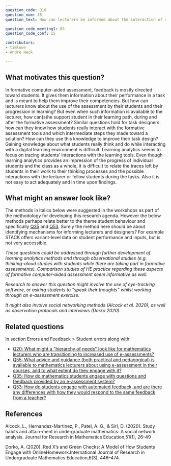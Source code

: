 ```yaml
---
question_code: Q18 
question_num: 18 
question_text: How can lecturers be informed about the interaction of university mathematics students in formative computer-based tasks in real practice to help them act upon these findings in an effective way? 

question_code_meeting1: B3 
question_code_conf: I5 

contributors: 
- timlowe
- Andre Heck

---
```


## What motivates this question?

In formative computer-aided assessment, feedback is mostly directed toward students. It gives them information about their performance in a task and is meant to help them improve their competencies. But how can lecturers know about the use of the assessment by their students and their progression in learning? But even when such information is available to the lecturer, how can(s)he support student in their learning path, during and after the formative assessment?   Similar questions hold for task designers: how can they know how students really interact with the  formative assessment tools and which intermediate steps they made toward a solution? How can they use this knowledge to improve their task design?   Gaining knowledge about what students really think and do while interacting with a digital learning environment is difficult. Learning analytics seems to focus on tracing students’ interactions with the learning tools. Even though learning analytics provides an impression of the progress of individual students and the class as a whole, it is difficult to relate the traces left by students in their work to their thinking processes and the possible interactions with the lecturer or fellow students during the tasks. Also it is not easy to act adequately and in time upon findings.  


## What might an answer look like?

The methods in italics below were suggested in the workshops as part of the methodology for developing this research agenda. However the below methods perhaps relate better to the theme student behaviour and specifically [Q35](Q35) and [Q53](Q53). Surely the method here should be about identifying mechanisms for informing lecturers and designers? For example STACK offers variant-level data on student performance and inputs, but is not very accessible.

_These questions could be addressed through further development of learning analytics methods and through observational studies (e.g. thinking-aloud studies with students while there are taking part in formative assessments). Comparison studies of HE practice regarding these aspects of formative computer-aided assessment seem informative as well._

_Research to answer this question might involve the use of eye-tracking software, or asking students to "speak their thoughts" whilst working 
through an e-assessment exercise._

_It might also involve social networking methods (Alcock et al. 2020), as well as observation protocols and interviews (Dorko 2020)._



## Related questions

In section Errors and Feedback > Student errors along with:

- [Q20: What might a "hierarchy of needs" look like for mathematics lecturers who are transitioning to increased use of e-assessments?](Q20)
- [Q55: What advice and guidance (both practical and pedagogical) is available to mathematics lecturers about using e-assessment in their courses, and to what extent do they engage with it?](Q55)
- [Q35: How do mathematics students engage with questions and feedback provided by an e-assessment system?](Q35) 
- [Q53: How do students engage with automated feedback, and are there any differences with how they would respond to the same feedback from a teacher?](Q53)

## References

Alcock, L., Hernandez-Martinez, P., Patel, A. G., & Sirl, D. (2020). Study habits and attain-ment in undergraduate mathematics: A social network analysis. Journal for Research in Mathematics Education,51(1), 26–49

Dorko, A. (2020). Red X’s and Green Checks: A Model of How Students Engage with OnlineHomework.International Journal of Research in Undergraduate Mathematics Education,6(3), 446–474. 
